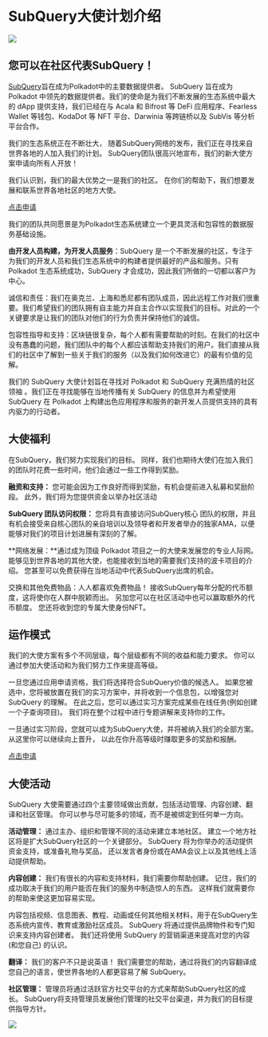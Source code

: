 # SubQuery大使计划介绍

![](https://miro.medium.com/max/1400/1*EC5wwTuoB6UK_EESGd8X8w.png)

## 您可以在社区代表SubQuery！

[SubQuery](https://subquery.network/)旨在成为Polkadot中的主要数据提供者。 SubQuery 旨在成为 Polkadot 中领先的数据提供者。我们的使命是为我们不断发展的生态系统中最大的 dApp 提供支持，我们已经在与 Acala 和 Bifrost 等 DeFi 应用程序、Fearless Wallet 等钱包、KodaDot 等 NFT 平台、Darwinia 等跨链桥以及 SubVis 等分析平台合作。

我们的生态系统正在不断壮大， 随着SubQuery网络的发布，我们正在寻找来自世界各地的人加入我们的计划。 SubQuery团队很高兴地宣布，我们的新大使方案申请向所有人开放！

我们认识到，我们的最大优势之一是我们的社区。 在你们的帮助下，我们想要发展和联系世界各地社区的地方大使。

[点击申请](https://forms.gle/GXBbJ6LDpNfM2v1X6)

我们的团队共同愿景是为Polkadot生态系统建立一个更具灵活和包容性的数据服务基础设施。

**由开发人员构建，为开发人员服务**：SubQuery 是一个不断发展的社区，专注于为我们的开发人员和我们生态系统中的构建者提供最好的产品和服务。只有 Polkadot 生态系统成功，SubQuery 才会成功，因此我们所做的一切都以客户为中心。

诚信和责任：我们在奥克兰、上海和悉尼都有团队成员，因此远程工作对我们很重要。我们希望我们的团队拥有自主能力并自主合作以实现我们的目标。对此的一个关键要求是让我们的团队对他们的行为负责并保持他们的诚信。

包容性指导和支持：区块链很复杂，每个人都有需要帮助的时刻。在我们的社区中没有愚蠢的问题，我们团队中的每个人都应该帮助支持我们的用户。我们直接从我们的社区中了解到一些关于我们的服务（以及我们如何改进它）的最有价值的见解。

我们的 SubQuery 大使计划旨在寻找对 Polkadot 和 SubQuery 充满热情的社区领袖 。我们正在寻找能够在当地传播有关 SubQuery 的信息并为希望使用 SubQuery 在 Polkadot 上构建出色应用程序和服务的新开发人员提供支持的具有内驱力的行动者。

## 大使福利

在SubQuery，我们努力实现我们的目标。 同样，我们也期待大使们在加入我们的团队时花费一些时间，他们会通过一些工作得到奖励。

**融资和支持：** 您可能会因为工作良好而得到奖励，有机会提前进入私募和奖励阶段。 此外，我们将为您提供资金以举办社区活动

**SubQuery 团队访问权限：** 您将具有直接访问SubQuery核心 团队的权限，并且有机会接受来自核心团队的亲自培训以及领导者和开发者举办的独家AMA，以便 能够对我们的项目计划进展有深刻的了解。

**网络发展：**通过成为顶级 Polkadot 项目之一的大使来发展您的专业人际网。 能够见到世界各地的其他大使，也能接收到当地的需要我们支持的波卡项目的介绍。 您甚至可以免费获得在当地活动中代表SubQuery出席的机会。

交换和其他免费物品：人人都喜欢免费物品！ 接收SubQuery每年分配的代币额度，这将使你在人群中脱颖而出。 另加您可以在社区活动中也可以赢取额外的代币额度。 您还将收到您的专属大使身份NFT。

## 运作模式

我们的大使方案有多个不同层级，每个层级都有不同的收益和能力要求。 你可以通过参加大使活动和为我们努力工作来提高等级。

一旦您通过应用申请资格，我们将选择符合SubQuery价值的候选人。 如果您被选中，您将被放置在我们的实习方案中，并将收到一个信息包，以增强您对 SubQuery 的理解。 在此之后，您可以通过实习方案完成某些在线任务(例如创建一个子查询项目)。 我们将在整个过程中进行专题讲解来支持你的工作。

一旦通过实习阶段，您就可以成为SubQuery大使，并将被纳入我们的全部方案。 从这里你可以继续向上晋升， 以此在你升高等级时赚取更多的奖励和报酬。

[点击申请](https://forms.gle/GXBbJ6LDpNfM2v1X6)

## 大使活动

SubQuery 大使需要通过四个主要领域做出贡献，包括活动管理、内容创建、翻译和社区管理。 你可以参与尽可能多的领域，而不是被绑定到任何单一方向。

**活动管理：** 通过主办、组织和管理不同的活动来建立本地社区。 建立一个地方社区将是扩大SubQuery社区的一个关键部分。 SubQuery 将为你举办的活动提供资金支持，或准备礼物与奖品， 还以发言者身份或在AMA会议上以及其他线上活动提供帮助。

**内容创建：** 我们有很长的内容和支持材料，我们需要你帮助创建。 记住，我们的成功取决于我们的用户能否在我们的服务中制造惊人的东西。 这样我们就需要你的帮助来使这更加容易实现。

内容包括视频、信息图表、教程、动画或任何其他相关材料，用于在SubQuery生态系统内宣传、教育或激励社区成员。 SubQuery 将通过提供品牌物件和专门知识来支持内容创建者。 我们还将使用 SubQuery 的营销渠道来提高对您的内容 (和您自己) 的认识。

**翻译：** 我们的客户不只是说英语！ 我们需要您的帮助，通过将我们的内容翻译成您自己的语言，使世界各地的人都更容易了解 SubQuery。

**社区管理：** 管理员将通过活跃官方社交平台的方式来帮助SubQuery社区的成长。 SubQuery将支持管理员发展他们管理的社交平台渠道，并为我们的目标提供指导方针。

![](https://miro.medium.com/max/1400/1*xj6_UL1ZWYzlLmlVk25JzQ.png)